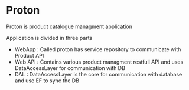 # Proton

Proton is product catalogue managment application

Application is divided in three parts
- WebApp : Called proton has service repository to communicate with Product API
- Web API : Contains various product managment restfull API and uses DataAccessLayer for communication with DB
- DAL : DataAccessLayer is the core for communication with database and use EF to sync the DB

